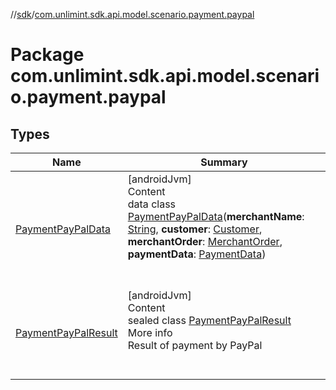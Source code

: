 //[sdk](../../index.md)/[com.unlimint.sdk.api.model.scenario.payment.paypal](index.md)



# Package com.unlimint.sdk.api.model.scenario.payment.paypal  


## Types  
  
|  Name |  Summary | 
|---|---|
| <a name="com.unlimint.sdk.api.model.scenario.payment.paypal/PaymentPayPalData///PointingToDeclaration/"></a>[PaymentPayPalData](-payment-pay-pal-data/index.md)| <a name="com.unlimint.sdk.api.model.scenario.payment.paypal/PaymentPayPalData///PointingToDeclaration/"></a>[androidJvm]  <br>Content  <br>data class [PaymentPayPalData](-payment-pay-pal-data/index.md)(**merchantName**: [String](https://kotlinlang.org/api/latest/jvm/stdlib/kotlin/-string/index.html), **customer**: [Customer](../com.unlimint.sdk.api.model/-customer/index.md), **merchantOrder**: [MerchantOrder](../com.unlimint.sdk.api.model/-merchant-order/index.md), **paymentData**: [PaymentData](../com.unlimint.sdk.api.model.scenario.payment.common/-payment-data/index.md))  <br><br><br>|
| <a name="com.unlimint.sdk.api.model.scenario.payment.paypal/PaymentPayPalResult///PointingToDeclaration/"></a>[PaymentPayPalResult](-payment-pay-pal-result/index.md)| <a name="com.unlimint.sdk.api.model.scenario.payment.paypal/PaymentPayPalResult///PointingToDeclaration/"></a>[androidJvm]  <br>Content  <br>sealed class [PaymentPayPalResult](-payment-pay-pal-result/index.md)  <br>More info  <br>Result of payment by PayPal  <br><br><br>|

